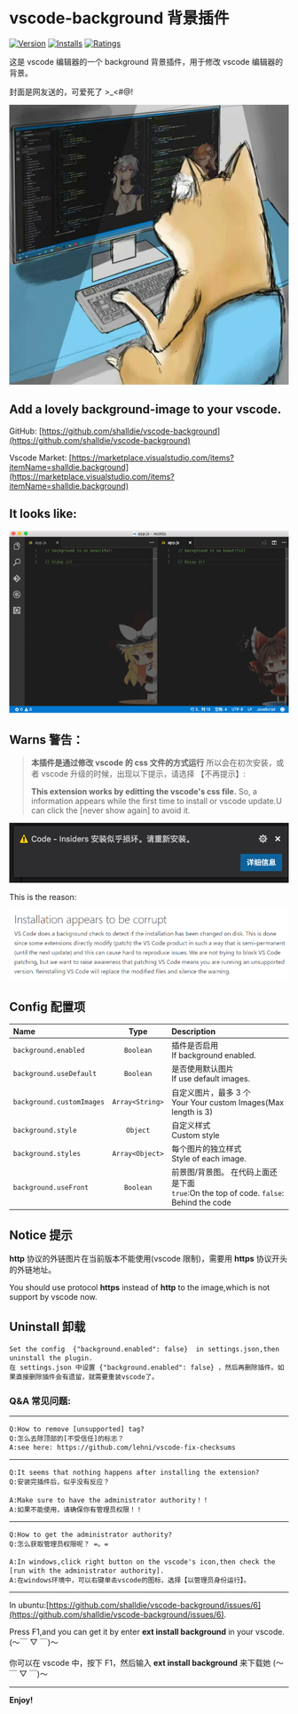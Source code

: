 # vscode-background 背景插件

[![Version](https://vsmarketplacebadge.apphb.com/version/shalldie.background.svg)](https://marketplace.visualstudio.com/items?itemName=shalldie.background) [![Installs](https://vsmarketplacebadge.apphb.com/installs/shalldie.background.svg)](https://marketplace.visualstudio.com/items?itemName=shalldie.background) [![Ratings](https://vsmarketplacebadge.apphb.com/rating/shalldie.background.svg)](https://vsmarketplacebadge.apphb.com/rating/shalldie.background.svg)

这是 vscode 编辑器的一个 background 背景插件，用于修改 vscode 编辑器的背景。

封面是网友送的，可爱死了 >\_<#@!

<img class="preview" src="../../../../images/cover/khvz5xA8W6HePmI.jpeg">

## Add a lovely background-image to your vscode.

GitHub: [https://github.com/shalldie/vscode-background](https://github.com/shalldie/vscode-background)

Vscode Market: [https://marketplace.visualstudio.com/items?itemName=shalldie.background](https://marketplace.visualstudio.com/items?itemName=shalldie.background)

## It looks like:

<img class="preview" src="./assets/vscode_min_233.gif">

## Warns 警告：

> **本插件是通过修改 vscode 的 css 文件的方式运行**
> 所以会在初次安装，或者 vscode 升级的时候，出现以下提示，请选择 【不再提示】:
>
> **This extension works by editting the vscode's css file.**
> So, a information appears while the first time to install or vscode update.U can click the [never show again] to avoid it.

<img class="preview" src="./assets/broken.png">

This is the reason:

<img class="preview" src="./assets/reason.png">

## Config 配置项

| Name                      |      Type       | Description                                                                                 |
| :------------------------ | :-------------: | :------------------------------------------------------------------------------------------ |
| `background.enabled`      |    `Boolean`    | 插件是否启用 <br> If background enabled.                                                    |
| `background.useDefault`   |    `Boolean`    | 是否使用默认图片 <br> If use default images.                                                |
| `background.customImages` | `Array<String>` | 自定义图片，最多 3 个<br> Your Your custom Images(Max length is 3)                          |
| `background.style`        |    `Object`     | 自定义样式 <br> Custom style                                                                |
| `background.styles`       | `Array<Object>` | 每个图片的独立样式 <br> Style of each image.                                                |
| `background.useFront`     |    `Boolean`    | 前景图/背景图。 在代码上面还是下面 <br> `true`:On the top of code. `false`: Behind the code |

## Notice 提示

**http** 协议的外链图片在当前版本不能使用(vscode 限制)，需要用 **https** 协议开头的外链地址。

You should use protocol **https** instead of **http** to the image,which is not support by vscode now.

## Uninstall 卸载

    Set the config  {"background.enabled": false}  in settings.json,then uninstall the plugin.
    在 settings.json 中设置 {"background.enabled": false} ，然后再删除插件。如果直接删除插件会有遗留，就需要重装vscode了。

### Q&A 常见问题:

---

    Q:How to remove [unsupported] tag?
    Q:怎么去除顶部的[不受信任]的标志？
    A:see here: https://github.com/lehni/vscode-fix-checksums

---

    Q:It seems that nothing happens after installing the extension?
    Q:安装完插件后，似乎没有反应？

    A:Make sure to have the administrator authority！！
    A:如果不能使用，请确保你有管理员权限！！

---

    Q:How to get the administrator authority?
    Q:怎么获取管理员权限呢？ =。=

    A:In windows,click right button on the vscode's icon,then check the [run with the administrator authority].
    A:在windows环境中，可以右键单击vscode的图标，选择【以管理员身份运行】。

---

In ubuntu:[https://github.com/shalldie/vscode-background/issues/6](https://github.com/shalldie/vscode-background/issues/6).

Press F1,and you can get it by enter **ext install background** in your vscode. (～￣ ▽ ￣)～
<br />
<br />
你可以在 vscode 中，按下 F1，然后输入 **ext install background** 来下载她 (～￣ ▽ ￣)～

---

**Enjoy!**
